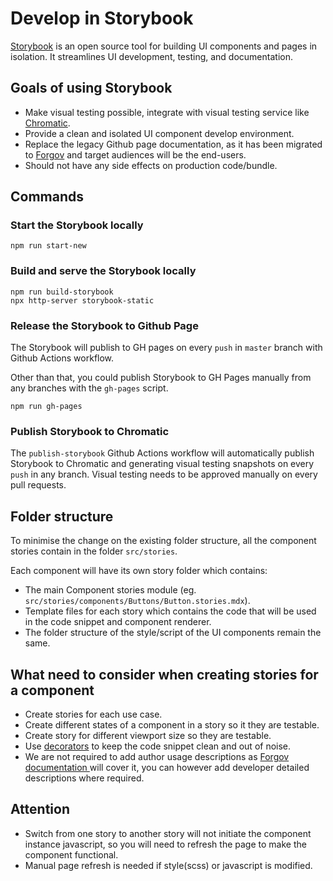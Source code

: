 # Develop in Storybook
[Storybook](https://storybook.js.org/) is an open source tool for building UI components and pages in isolation. It streamlines UI development, testing, and documentation.

## Goals of using Storybook
- Make visual testing possible, integrate with visual testing service like [Chromatic](https://www.chromatic.com/).
- Provide a clean and isolated UI component develop environment.
- Replace the legacy Github page documentation, as it has been migrated to [Forgov](https://www.forgov.qld.gov.au/information-and-communication-technology/communication-and-publishing/website-and-digital-publishing/website-standards-guidelines-and-templates/swe) and target audiences will be the end-users.
- Should not have any side effects on production code/bundle.

## Commands
### Start the Storybook locally
```
npm run start-new
```
### Build and serve the Storybook locally
```
npm run build-storybook
npx http-server storybook-static
```
### Release the Storybook to Github Page

The Storybook will publish to GH pages on every `push` in `master` branch with Github Actions workflow.

Other than that, you could publish Storybook to GH Pages manually from any branches with the `gh-pages` script.
```
npm run gh-pages
```

### Publish Storybook to Chromatic

The `publish-storybook` Github Actions workflow will automatically publish Storybook to Chromatic and generating visual testing snapshots on every `push` in any branch. Visual testing needs to be approved manually on every pull requests.

## Folder structure
To minimise the change on the existing folder structure, all the component stories contain in the folder `src/stories`.

Each component will have its own story folder which contains:
- The main Component stories module (eg. `src/stories/components/Buttons/Button.stories.mdx`).
- Template files for each story which contains the code that will be used in the code snippet and component renderer.
- The folder structure of the style/script of the UI components remain the same.

## What need to consider when creating stories for a component
- Create stories for each use case.
- Create different states of a component in a story so it they are testable.
- Create story for different viewport size so they are testable.
- Use [decorators](https://storybook.js.org/docs/react/writing-stories/decorators) to keep the code snippet clean and out of noise.
- We are not required to add author usage descriptions as [Forgov documentation ](https://www.forgov.qld.gov.au/information-and-communication-technology/communication-and-publishing/website-and-digital-publishing/website-standards-guidelines-and-templates/swe) will cover it, you can however add developer detailed descriptions where required.

## Attention
- Switch from one story to another story will not initiate the component instance javascript, so you will need to refresh the page to make the component functional.
- Manual page refresh is needed if style(scss) or javascript is modified.